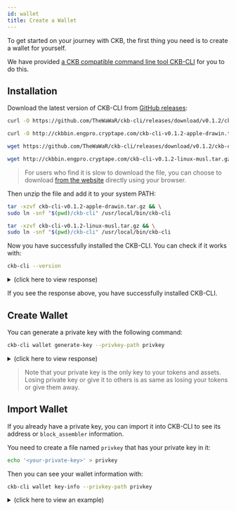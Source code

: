 ```yaml
---
id: wallet
title: Create a Wallet
---
```


To get started on your journey with CKB, the first thing you need is to create a wallet for yourself.

We have provided [a CKB compatible command line tool CKB-CLI](https://github.com/TheWaWaR/ckb-cli) for you to do this.

## Installation

Download the latest version of CKB-CLI from [GitHub releases](https://github.com/TheWaWaR/ckb-cli/releases):


<!-- Todo: change the ckb-cli version here -->

<!--DOCUSAURUS_CODE_TABS-->
<!--macOS-->
```bash
curl -O https://github.com/TheWaWaR/ckb-cli/releases/download/v0.1.2/ckb-cli-v0.1.2-apple-drawin.tar.gz
```
<!--macOS(中国镜像)-->
```bash
curl -O http://ckbbin.engpro.cryptape.com/ckb-cli-v0.1.2-apple-drawin.tar.gz
```
<!--Linux-->
```bash
wget https://github.com/TheWaWaR/ckb-cli/releases/download/v0.1.2/ckb-cli-v0.1.2-linux-musl.tar.gz
```
<!--Linux(中国镜像)-->
```bash
wget http://ckbbin.engpro.cryptape.com/ckb-cli-v0.1.2-linux-musl.tar.gz
```
<!--END_DOCUSAURUS_CODE_TABS-->

> For users who find it is slow to download the file, you can choose to download [from the website](https://github.com/TheWaWaR/ckb-cli/releases) directly using your browser.

Then unzip the file and add it to your system PATH:

<!--DOCUSAURUS_CODE_TABS-->
<!--macOS-->
```bash
tar -xzvf ckb-cli-v0.1.2-apple-drawin.tar.gz && \
sudo ln -snf "$(pwd)/ckb-cli" /usr/local/bin/ckb-cli
```
<!--Linux-->
```bash
tar -xzvf ckb-cli-v0.1.2-linux-musl.tar.gz && \
sudo ln -snf "$(pwd)/ckb-cli" /usr/local/bin/ckb-cli
```
<!--END_DOCUSAURUS_CODE_TABS-->

Now you have successfully installed the CKB-CLI. You can check if it works with:
```bash
ckb-cli --version
```

<!-- Todo: change the response here -->

<details>
<summary>(click here to view response)</summary>
```bash
$ ckb-cli --version
ckb-cli 0.1.2 ( 2019-05-29)
```
</details>

If you see the response above, you have successfully installed CKB-CLI.

## Create Wallet

You can generate a private key with the following command:
```bash
ckb-cli wallet generate-key --privkey-path privkey
```
<details>
<summary>(click here to view response)</summary>
```bash
$ ckb-cli wallet generate-key --privkey-path privkey
Put this config in < ckb.toml >:

[block_assembler]
code_hash = "0x9e3b3557f11b2b3532ce352bfe8017e9fd11d154c4c7f9b7aaaa1e621b539a08"
args = ["0x7e6bccda0abe748eb5dc74be0e797662ae938036"]

{
  "address": "ckt1q9gry5zg0e4ueks2he6gadwuwjlqu7tkv2hf8qpkf47x2u",
  "lock_hash": "0x66313b870633a267297b8e25ac56ec04b0c6153ca319f3a597816b6ba1c735a6",
  "pubkey": "02988df184fcc74a98e03d9952e878db068d31b5667c233985802ee4e7f3751323"
}
```
</details>

In the output message, you can find the following information:
* `[block_assembler]`  is needed for configuring your miner software, so **please keep a record of it**.
* `address` is the address of the generated [wallet](../basic-concepts/states-tokens#wallet).
* `lock_hash` is needed for [unlocking Cells](../basic-concepts/architecture#lock-script).
* `pubkey` is the public key of this wallet.

This command will also create a file named `privkey` in your current folder. In this file you can find your private key (the first line of the file) and its address (the second line).

<details>
<summary>(click here to view an example `privkey`)</summary>
```bash
9404a426fa4a7b2e431f75e70d0b458233cbe04b8617935582cb39925892a429
ckt1q9gry5zg0e4ueks2he6gadwuwjlqu7tkv2hf8qpkf47x2u
```
</details>

> Note that your private key is the only key to your tokens and assets. Losing private key or give it to others is as same as losing your tokens or give them away.

## Import Wallet
If you already have a private key, you can import it into CKB-CLI to see its address or `block_assembler` information.

You need to create a file named `privkey` that has your private key in it:
```bash
echo '<your-private-key>' > privkey
```

Then you can see your wallet information with:
```bash
ckb-cli wallet key-info --privkey-path privkey
```

<details>
<summary>(click here to view an example)</summary>
```bash
$ echo '9404a426fa4a7b2e431f75e70d0b458233cbe04b8617935582cb39925892a429' > privkey
$ ckb-cli wallet key-info --privkey-path privkey
Put this config in < ckb.toml >:

[block_assembler]
code_hash = "0x9e3b3557f11b2b3532ce352bfe8017e9fd11d154c4c7f9b7aaaa1e621b539a08"
args = ["0x7e6bccda0abe748eb5dc74be0e797662ae938036"]

{
  "address": "ckt1q9gry5zg0e4ueks2he6gadwuwjlqu7tkv2hf8qpkf47x2u",
  "lock_hash": "0x66313b870633a267297b8e25ac56ec04b0c6153ca319f3a597816b6ba1c735a6",
  "pubkey": "02988df184fcc74a98e03d9952e878db068d31b5667c233985802ee4e7f3751323"
}
```
</details>

Now you have successfully created your own wallet. Congratulations! You can try to start your own node now.

If you find any problems, please refer to the [trouble shooting document](../references/troubleshooting).
